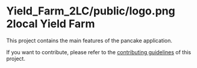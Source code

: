 # Yield_Farm_2LC/public/logo.png 2local Yield Farm



This project contains the main features of the pancake application.

If you want to contribute, please refer to the [contributing guidelines](./CONTRIBUTING.md) of this project.
